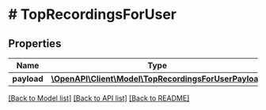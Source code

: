 # # TopRecordingsForUser

## Properties

Name | Type | Description | Notes
------------ | ------------- | ------------- | -------------
**payload** | [**\OpenAPI\Client\Model\TopRecordingsForUserPayload**](TopRecordingsForUserPayload.md) |  |

[[Back to Model list]](../../README.md#models) [[Back to API list]](../../README.md#endpoints) [[Back to README]](../../README.md)
